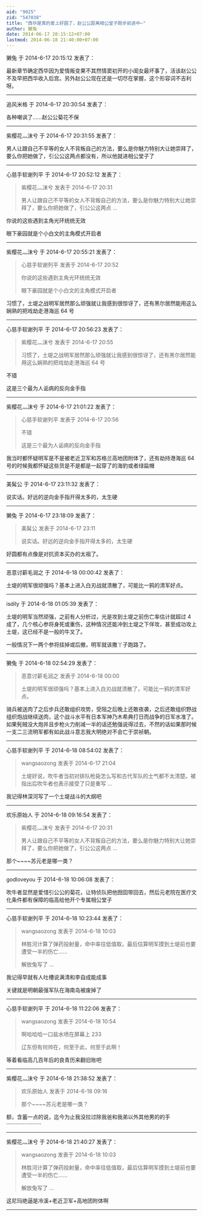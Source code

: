 ```yaml
---
aid: "9025"
zid: "547038"
title: "西华是真的爱上好圆了，赵公公距离相公堂子跑步前进中~"
author: 獭兔
date: 2014-06-17 20:15:12+07:00
lastmod: 2014-06-18 21:40:00+07:00
---
```


獭兔 于 2014-6-17 20:15:12 发表了：

最新章节确定西华因为爱情叛变果不其然情窦初开的小闺女最坏事了，活该赵公公不及早把西华收入后宫。另外赵公公现在还是一切尽在掌握，这个形容词不吉利呀。

---

追风米格 于 2014-6-17 20:30:54 发表了：

各种嘲讽了……赵公公菊花不保

---

紫樱花灬沫兮 于 2014-6-17 20:31:55 发表了：

男人让跟自己不平等的女人不背叛自己的方法，要么是你魅力特别大让她崇拜了，要么你把她做了，引公公这两点都没有，所以他就进相公堂子了

---

心慈手软谢列平 于 2014-6-17 20:52:12 发表了：

> 紫樱花灬沫兮 发表于 2014-6-17 20:31
>
> 男人让跟自己不平等的女人不背叛自己的方法，要么是你魅力特别大让她崇拜了，要么你把她做了，引公公这两点 ...

你说的这些遇到主角光环统统无效

眼下豪园就是个小白文的主角模式开启者

---

紫樱花灬沫兮 于 2014-6-17 20:55:21 发表了：

> 心慈手软谢列平 发表于 2014-6-17 20:52
>
> 你说的这些遇到主角光环统统无效
>
> 眼下豪园就是个小白文的主角模式开启者

习惯了，土堤之战明军居然那么顽强就让我感到很惊讶了，还有黑尔居然能用这么娴熟的把戏劫走港海巡 64 号

---

心慈手软谢列平 于 2014-6-17 20:56:23 发表了：

> 紫樱花灬沫兮 发表于 2014-6-17 20:55
>
> 习惯了，土堤之战明军居然那么顽强就让我感到很惊讶了，还有黑尔居然能用这么娴熟的把戏劫走港海巡 64 号

不错

这是三个最为人诟病的反向金手指

---

紫樱花灬沫兮 于 2014-6-17 21:01:22 发表了：

> 心慈手软谢列平 发表于 2014-6-17 20:56
>
> 不错
>
> 这是三个最为人诟病的反向金手指

我当时都怀疑明军是不是被老近卫军和苏格兰高地团附体了，还有劫持港海巡 64 号的时候我都怀疑这些货是不是都是一起穿了的海豹或者绿扁帽

---

美髯公 于 2014-6-17 23:11:32 发表了：

说实话。好远的逆向金手指开得太多的，太生硬

---

獭兔 于 2014-6-17 23:18:09 发表了：

> 美髯公 发表于 2014-6-17 23:11
>
> 说实话。好远的逆向金手指开得太多的，太生硬

好圆都有点像是对抗资本买办的太祖了。

---

恶意讨薪毛润之 于 2014-6-18 00:00:42 发表了：

土堤的明军很顽强吗？基本上进入白刃战就溃散了，可能比一鸦的清军好点。

---

isdily 于 2014-6-18 01:05:39 发表了：

土堤的明军当然顽强，之前有人分析过，光是攻到土堤之前伤亡率估计就超过 4 成了，几个核心参将身死或重伤，这种情况还能冲到土堤之下佯攻，甚至成功攻上土堤，这已经不是一般的牛叉了。

一般情况下一两个参将挂掉或后撤，明军就该撒丫子跑路了。

---

獭兔 于 2014-6-18 02:54:29 发表了：

> 恶意讨薪毛润之 发表于 2014-6-18 00:00
>
> 土堤的明军很顽强吗？基本上进入白刃战就溃散了，可能比一鸦的清军好点。

骑兵被送肉了之后步兵还敢组织攻势，受阻之后晚上还敢夜袭，之后还敢组织野战组织炮战继续送肉，这个战斗水平有日本军神乃木希典打日而战争的日军水准了。如果髡贼没大炮并且步枪火力削减一半的话还勉强说得过去，不然的话如果那时候一支二三流明军都有如此战斗意志我大明绝对不会亡于崇祯朝。

---

心慈手软谢列平 于 2014-6-18 08:54:02 发表了：

> wangsaozong 发表于 2014-6-17 21:04
>
> 土堤好说，吹牛者当初对排队枪毙怎么写和古代军队的士气都不太清楚。被指出后吹牛者也表示接受了只是重写 ...

我记得林深河写了一个土堤战斗的大纲吧

---

欢乐原始人 于 2014-6-18 09:16:54 发表了：

> 紫樱花灬沫兮 发表于 2014-6-17 20:31
>
> 男人让跟自己不平等的女人不背叛自己的方法，要么是你魅力特别大让她崇拜了，要么你把她做了，引公公这两点 ...

那个~~~~苏元老是哪一类？

---

godloveyou 于 2014-6-18 10:06:08 发表了：

吹牛者显然是爱惜引公公的菊花，让特侦队把他囫囵带回去，然后元老院在医疗文化条件都有保障的临高给他开个专属相公堂子

---

心慈手软谢列平 于 2014-6-18 10:23:44 发表了：

> wangsaozong 发表于 2014-6-18 10:03
>
> 林胜河计算了弹药投射量，命中率往低值取，最后估算明军摸到土堤前也要遭受一半的伤亡……
>
> 解放兔写了 ...

我记得早就有人吐槽说满清和李自成能成事

关键就是明朝最强军队在海南岛被废掉了

---

心慈手软谢列平 于 2014-6-18 11:22:06 发表了：

> wangsaozong 发表于 2014-6-18 10:54
>
> 啊哈哈哈一口盐水喷在屏幕上 233
>
> 辽东但有何帅在，何至于此，何至于此啊！

等着看临高几百年后的良青历来翻旧账吧

---

紫樱花灬沫兮 于 2014-6-18 21:38:52 发表了：

> 欢乐原始人 发表于 2014-6-18 09:16
>
> 那个~~~~苏元老是哪一类？

额，含蓄一点的说，迄今为止我没拉过除我爸和我弟以外其他男的的手·······················

---

紫樱花灬沫兮 于 2014-6-18 21:40:27 发表了：

> wangsaozong 发表于 2014-6-18 10:03
>
> 林胜河计算了弹药投射量，命中率往低值取，最后估算明军摸到土堤前也要遭受一半的伤亡……
>
> 解放兔写了 ...

这尼玛绝逼是冷溪+老近卫军+高地团附体啊

---
